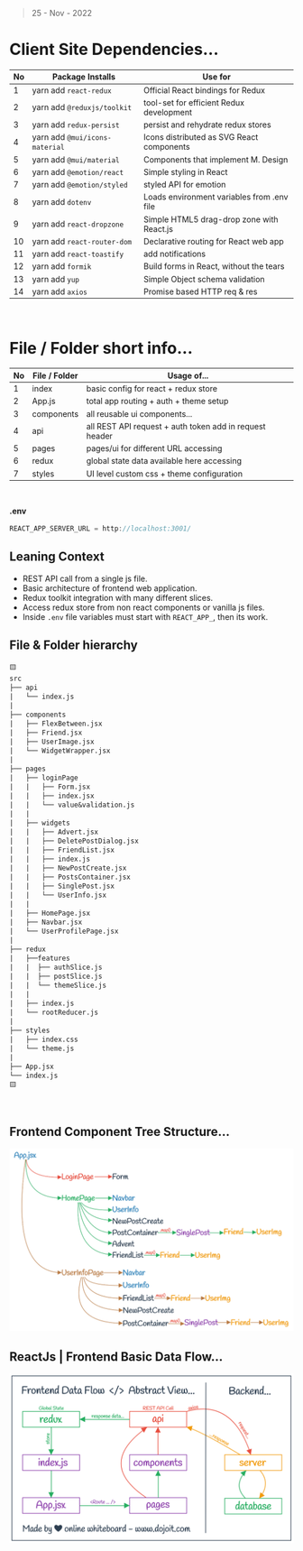 > 25 - Nov - 2022


# Client Site Dependencies...

|No| Package Installs           | Use for                                       |
|--|----------------------------|-----------------------------------------------|
|1 | yarn add `react-redux`     | Official React bindings for Redux             |
|2 | yarn add `@reduxjs/toolkit`| tool-set for efficient Redux development      |
|3 | yarn add `redux-persist`   | persist and rehydrate redux stores            |
|4 | yarn add `@mui/icons-material`| Icons distributed as SVG React components  |
|5 | yarn add `@mui/material`   | Components that implement M. Design           |
|6 | yarn add `@emotion/react`  | Simple styling in React                       |
|7 | yarn add `@emotion/styled` | styled API for emotion                        |
|8 | yarn add `dotenv`          | Loads environment variables from .env file    |
|9 | yarn add `react-dropzone`  | Simple HTML5 drag-drop zone with React.js     |
|10| yarn add `react-router-dom`| Declarative routing for React web app         |
|11| yarn add `react-toastify`  | add notifications                             |
|12| yarn add `formik`          | Build forms in React, without the tears       |
|13| yarn add `yup`             | Simple Object schema validation               |
|14| yarn add `axios`           | Promise based HTTP req & res                  |


<br />

# File / Folder short info...
|No| File / Folder | Usage of...                                |
|--|---------------|--------------------------------------------|
|1 | index         | basic config for react + redux store       |
|2 | App.js        | total app routing + auth + theme setup     |
|3 | components    | all reusable ui components...              |
|4 | api          | all REST API request + auth token add in request header |
|5 | pages         | pages/ui for different URL accessing       |
|6 | redux         | global state data available here accessing |
|7 | styles        | UI level custom css + theme configuration  |

<br />

**.env**

```js
REACT_APP_SERVER_URL = http://localhost:3001/
```


## Leaning Context
* REST API call from a single js file.
* Basic architecture of frontend web application.
* Redux toolkit integration with many different slices.
* Access redux store from non react components or vanilla js files.
* Inside `.env` file variables must start with `REACT_APP_`, then its work.

## File & Folder hierarchy 
```
🟨
src
├── api
|   └── index.js
|
├── components
|   ├── FlexBetween.jsx
|   ├── Friend.jsx
|   ├── UserImage.jsx
|   └── WidgetWrapper.jsx
|
├── pages
|   ├── loginPage
|   |   ├── Form.jsx
|   |   ├── index.jsx
|   |   └── value&validation.js
|   |
|   ├── widgets
|   |   ├── Advert.jsx
|   |   ├── DeletePostDialog.jsx
|   |   ├── FriendList.jsx
|   |   ├── index.js
|   |   ├── NewPostCreate.jsx
|   |   ├── PostsContainer.jsx
|   |   ├── SinglePost.jsx
|   |   └── UserInfo.jsx
|   |
|   ├── HomePage.jsx
|   ├── Navbar.jsx
|   └── UserProfilePage.jsx
|
├── redux
|   ├──features
|   |  ├── authSlice.js
|   |  ├── postSlice.js
|   |  └── themeSlice.js
|   |
|   ├── index.js
|   └── rootReducer.js
|
├── styles
|   ├── index.css
|   └── theme.js
|
├── App.jsx
└── index.js
🟨
```


<br />

## Frontend Component Tree Structure...
<img src="./public/appTree.png" />



<br />

## ReactJs | Frontend Basic Data Flow...
<img src="./public/frontendDataFlow.png" />